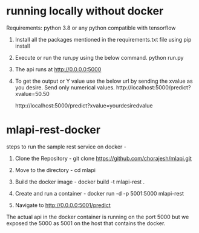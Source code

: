 # running locally without docker

Requirements:
python 3.8 or any python compatible with tensorflow

1. Install all the packages mentioned in the requirements.txt file using pip install <packagename>
2. Execute or run the run.py using the below command.
	python run.py
3. The api runs at http://0.0.0.0:5000
4. To get the output or Y value use the below url by sending the xvalue as you desire. Send only numerical values.
	http://localhost:5000/predict?xvalue=50.50
	
	http://localhost:5000/predict?xvalue=yourdesiredvalue


# mlapi-rest-docker

steps to run the sample rest service on docker -

1. Clone the Repository - git clone https://github.com/chorajesh/mlapi.git

2. Move to the directory - cd mlapi

3. Build the docker image - docker build -t mlapi-rest .

4. Create and run a container - docker run -d -p 5001:5000 mlapi-rest

5. Navigate to http://0.0.0.0:5001/predict

The actual api in the docker container is running on the port 5000 but we exposed the 5000 as 5001 on the host that contains the docker. 
